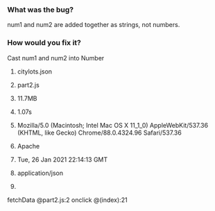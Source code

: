 ### What was the bug?

num1 and num2 are added together as strings, not numbers.

### How would you fix it?

Cast num1 and num2 into Number

1. citylots.json
2. part2.js
3. 11.7MB
4. 1.07s

5. Mozilla/5.0 (Macintosh; Intel Mac OS X 11_1_0) AppleWebKit/537.36 (KHTML, like Gecko) Chrome/88.0.4324.96 Safari/537.36
6. Apache
7. Tue, 26 Jan 2021 22:14:13 GMT
8. application/json

9. 
fetchData @part2.js:2
onclick   @(index):21